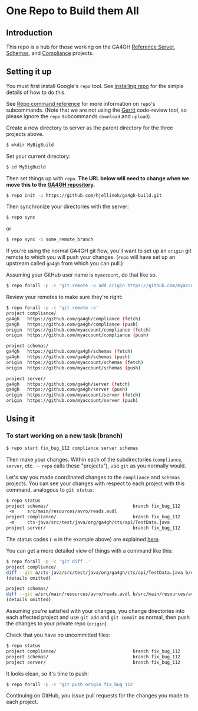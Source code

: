 # One Repo to Build them All #

## Introduction
This repo is a hub for those working on the GA4GH
[Reference Server](https://github.com/ga4gh/server),
[Schemas](https://github.com/ga4gh/schemas), and
[Compliance](https://github.com/ga4gh/compliance) projects.

## Setting it up
You must first install Google's `repo` tool.  See
[installing repo](https://source.android.com/source/downloading.html#installing-repo)
for the simple details of how to do this.

See
[Repo command reference](https://source.android.com/source/using-repo.html)
for more information on `repo`'s subcommands.  (Note that we are not
using the [Gerrit](https://android-review.googlesource.com/)
code-review tool, so please ignore the `repo` subcommands  `download` and
`upload`).

Create a new directory to server as the parent directory for the three
projects above.

```bash
$ mkdir MyBigBuild
```

Set your current directory:

```bash
$ cd MyBigBuild
```

Then set things up with `repo`. __The URL below will need to change
when we move this to the [GA4GH repository](https://github.com/ga4gh/).__

```bash
$ repo init -u https://github.com/hjellinek/ga4gh-build.git
```

Then synchronize your directories with the server:

```bash
$ repo sync
```

or

```bash
$ repo sync -b some_remote_branch
```

If you're using the normal GA4GH git flow, you'll want to set up an
`origin` git remote to which you will push your changes.  (`repo` will
have set up an upstream called `ga4gh` from which you can pull.)

Assuming
your GitHub user name is `myaccount`, do that
like so.

```bash
$ repo forall -p -c 'git remote -v add origin https://github.com/myaccount/$REPO_PATH'
```

Review your remotes to make sure they're right:

```bash
$ repo forall -p -c 'git remote -v'
project compliance/
ga4gh   https://github.com/ga4gh/compliance (fetch)
ga4gh   https://github.com/ga4gh/compliance (push)
origin  https://github.com/myaccount/compliance (fetch)
origin  https://github.com/myaccount/compliance (push)

project schemas/
ga4gh   https://github.com/ga4gh/schemas (fetch)
ga4gh   https://github.com/ga4gh/schemas (push)
origin  https://github.com/myaccount/schemas (fetch)
origin  https://github.com/myaccount/schemas (push)

project server/
ga4gh   https://github.com/ga4gh/server (fetch)
ga4gh   https://github.com/ga4gh/server (push)
origin  https://github.com/myaccount/server (fetch)
origin  https://github.com/myaccount/server (push)
```

## Using it

### To start working on a new task (branch)

```bash
$ repo start fix_bug_112 compliance server schemas
```

Then make your changes.  Within each of the subdirectories (`compliance`,
`server`, etc. -- `repo` calls these "projects"), use `git` as you normally would.

Let's say you made coordinated changes to the `compliance` and
`schemas` projects.  You can see your changes with respect to each project with this
command, analogous to `git status`:

```bash
$ repo status
project schemas/                                branch fix_bug_112
 -m     src/main/resources/avro/reads.avdl
project compliance/                             branch fix_bug_112
 -m     cts-java/src/test/java/org/ga4gh/cts/api/TestData.java
project server/                                 branch fix_bug_112

```

The status codes (`-m` in the example above) are explained
[here](https://source.android.com/source/using-repo.html#status).

You can get a more detailed view of things with a command like this:

```bash
$ repo forall -p -c 'git diff .'
project compliance/
diff --git a/cts-java/src/test/java/org/ga4gh/cts/api/TestData.java b/cts-java/s
(details omitted)

project schemas/
diff --git a/src/main/resources/avro/reads.avdl b/src/main/resources/avro/reads.
(details omitted) 
```

Assuming you're satisfied with your changes, you change directories
into each affected project and use `git add` and
`git commit` as normal, then push the changes to your private repo
(`origin`).

Check that you have no uncommitted files:
```bash
$ repo status
project compliance/                             branch fix_bug_112
project schemas/                                branch fix_bug_112
project server/                                 branch fix_bug_112
```

It looks clean, so it's time to push:

```bash
$ repo forall -p -c 'git push origin fix_bug_112'
```

Continuing on GitHub, you issue pull requests for the changes you made
to each project.
